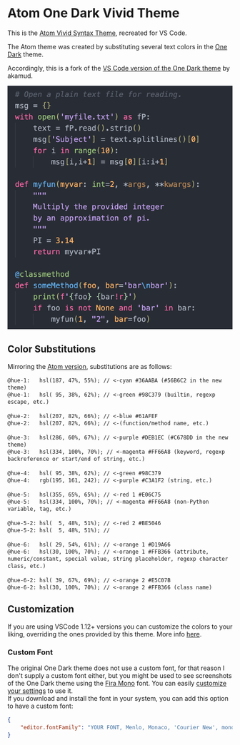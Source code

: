 # Atom One Dark Vivid Theme

This is the [Atom Vivid Syntax Theme](https://github.com/nschneid/vivid-syntax), recreated for VS Code.

The Atom theme was created by substituting several text colors in the [One Dark](https://github.com/atom/one-dark-syntax) theme.

Accordingly, this is a fork of the [VS Code version of the One Dark theme](https://github.com/akamud/vscode-theme-onedark) by akamud.


![](https://raw.githubusercontent.com/nschneid/vscode-theme-onedark-vivid/master/screenshots/preview.png)

## Color Substitutions

Mirroring the [Atom version](https://github.com/nschneid/vivid-syntax/compare/f481d062d5605fe85e905556ffc2d781eb6a3a66...nschneid:vivid-syntax:master#diff-4cdb52a9f32fd0060585e9d37ac98980f88d5d0c2151bfb12b374e104276c3f7), substitutions are as follows:

```less
@hue-1:   hsl(187, 47%, 55%); // <-cyan #36AABA (#56B6C2 in the new theme)
@hue-1:   hsl( 95, 38%, 62%); // <-green #98C379 (builtin, regexp escape, etc.)

@hue-2:   hsl(207, 82%, 66%); // <-blue #61AFEF
@hue-2:   hsl(207, 82%, 66%); // <-(function/method name, etc.)

@hue-3:   hsl(286, 60%, 67%); // <-purple #DEB1EC (#C678DD in the new theme)
@hue-3:   hsl(334, 100%, 70%); // <-magenta #FF66A8 (keyword, regexp backreference or start/end of string, etc.)

@hue-4:   hsl( 95, 38%, 62%); // <-green #98C379
@hue-4:   rgb(195, 161, 242); // <-purple #C3A1F2 (string, etc.)

@hue-5:   hsl(355, 65%, 65%); // <-red 1 #E06C75
@hue-5:   hsl(334, 100%, 70%); // <-magenta #FF66A8 (non-Python variable, tag, etc.)

@hue-5-2: hsl(  5, 48%, 51%); // <-red 2 #BE5046
@hue-5-2: hsl(  5, 48%, 51%); //

@hue-6:   hsl( 29, 54%, 61%); // <-orange 1 #D19A66
@hue-6:   hsl(30, 100%, 70%); // <-orange 1 #FFB366 (attribute, numeric/constant, special value, string placeholder, regexp character class, etc.)

@hue-6-2: hsl( 39, 67%, 69%); // <-orange 2 #E5C07B
@hue-6-2: hsl(30, 100%, 70%); // <-orange 2 #FFB366 (class name)
```

## Customization

If you are using VSCode 1.12+ versions you can customize the colors to your liking, overriding the ones provided by this theme. More info [here](https://code.visualstudio.com/docs/getstarted/theme-color-reference).

### Custom Font

The original One Dark theme does not use a custom font, for that reason I don't supply a custom font either, but  you might be used to see screenshots of the One Dark theme using the [Fira Mono](https://github.com/mozilla/Fira) font. You can easily [customize your settings](https://code.visualstudio.com/docs/getstarted/settings) to use it.  
If you download and install the font in your system, you can add this option to have a custom font:

```json
{
    "editor.fontFamily": "YOUR FONT, Menlo, Monaco, 'Courier New', monospace"
}
```
